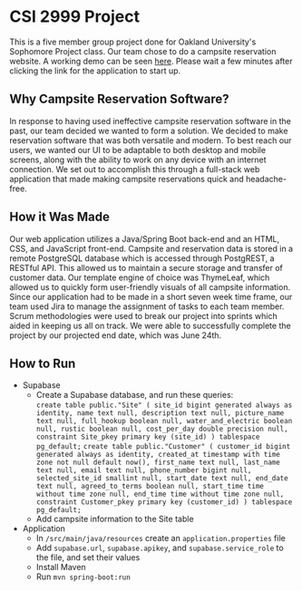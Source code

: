 # CSI 2999 Project
This is a five member group project done for Oakland University's Sophomore Project class. Our team chose to do a campsite reservation website. A working demo can be seen [here](https://csi-2999-project.onrender.com/). Please wait a few minutes after clicking the link for the application to start up. 


## Why Campsite Reservation Software? 
In response to having used ineffective campsite reservation software in the past, our team decided we wanted to form a solution. We decided to make reservation software that was both versatile and modern. To best reach our users, we wanted our UI to be adaptable to both desktop and mobile screens, along with the ability to work on any device with an internet connection. We set out to accomplish this through a full-stack web application that made making campsite reservations quick and headache-free.


## How it Was Made
Our web application utilizes a Java/Spring Boot back-end and an HTML, CSS, and JavaScript front-end. Campsite and reservation data is stored in a remote PostgreSQL database which is accessed through PostgREST, a RESTful API. This allowed us to maintain a secure storage and transfer of customer data. Our template engine of choice was ThymeLeaf, which allowed us to quickly form user-friendly visuals of all campsite information. 
Since our application had to be made in a short seven week time frame, our team used Jira to manage the assignment of tasks to each team member. Scrum methodologies were used to break our project into sprints which aided in keeping us all on track. We were able to successfully complete the project by our projected end date, which was June 24th.


## How to Run
- Supabase
  - Create a Supabase database, and run these queries:<br>
  `create table
    public."Site" (
      site_id bigint generated always as identity,
      name text null,
      description text null,
      picture_name text null,
      full_hookup boolean null,
      water_and_electric boolean null,
      rustic boolean null,
      cost_per_day double precision null,
      constraint Site_pkey primary key (site_id)
    ) tablespace pg_default;`
  `create table
    public."Customer" (
      customer_id bigint generated always as identity,
      created_at timestamp with time zone not null default now(),
      first_name text null,
      last_name text null,
      email text null,
      phone_number bigint null,
      selected_site_id smallint null,
      start_date text null,
      end_date text null,
      agreed_to_terms boolean null,
      start_time time without time zone null,
      end_time time without time zone null,
      constraint Customer_pkey primary key (customer_id)
    ) tablespace pg_default;`
  - Add campsite information to the Site table
- Application
  - In `/src/main/java/resources` create an `application.properties` file
  - Add `supabase.url`, `supabase.apikey`, and `supabase.service_role` to the file, and set their values
  - Install Maven
  - Run `mvn spring-boot:run`
